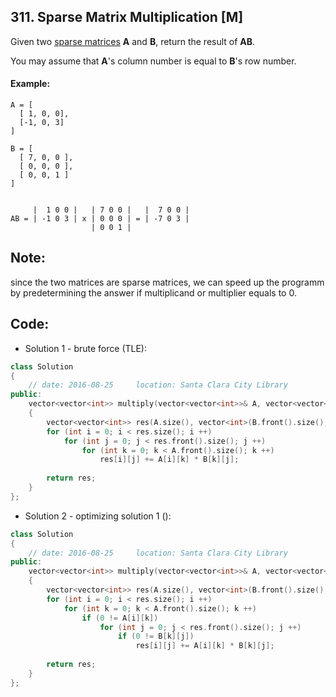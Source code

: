 ## 311. Sparse Matrix Multiplication [M]
Given two [sparse matrices](https://en.wikipedia.org/wiki/Sparse_matrix) **A** and **B**, return the result of **AB**.

You may assume that **A**'s column number is equal to **B**'s row number.

#### Example:
```
A = [
  [ 1, 0, 0],
  [-1, 0, 3]
]

B = [
  [ 7, 0, 0 ],
  [ 0, 0, 0 ],
  [ 0, 0, 1 ]
]


     |  1 0 0 |   | 7 0 0 |   |  7 0 0 |
AB = | -1 0 3 | x | 0 0 0 | = | -7 0 3 |
                  | 0 0 1 |
```

## Note:
since the two matrices are sparse matrices, we can speed up the programm by predetermining the answer if multiplicand or multiplier equals to 0.

## Code:
- Solution 1 - brute force (TLE):
```c++
class Solution 
{
    // date: 2016-08-25     location: Santa Clara City Library
public:
    vector<vector<int>> multiply(vector<vector<int>>& A, vector<vector<int>>& B) 
    {
        vector<vector<int>> res(A.size(), vector<int>(B.front().size(), 0));
        for (int i = 0; i < res.size(); i ++)
            for (int j = 0; j < res.front().size(); j ++)
                for (int k = 0; k < A.front().size(); k ++)
                    res[i][j] += A[i][k] * B[k][j];
        
        return res;
    }
};
```

- Solution 2 - optimizing solution 1 ():
```c++
class Solution 
{
    // date: 2016-08-25     location: Santa Clara City Library
public:
    vector<vector<int>> multiply(vector<vector<int>>& A, vector<vector<int>>& B) 
    {
        vector<vector<int>> res(A.size(), vector<int>(B.front().size(), 0));
        for (int i = 0; i < res.size(); i ++)
            for (int k = 0; k < A.front().size(); k ++)
                if (0 != A[i][k])
                    for (int j = 0; j < res.front().size(); j ++)
                        if (0 != B[k][j])
                            res[i][j] += A[i][k] * B[k][j];
        
        return res;
    }
};
```
